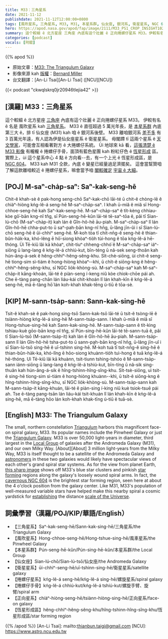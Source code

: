 ```yaml
---
title: M33：三角星系
date: 2021-11-12
publishdate: 2021-11-12T12:00:00+0800
tags: [風吹星系, 三角星系, M33, M31, 本星系群, 仙女座, 銀河系, 衛星星系, NGC 604, 捲螺仔星系, 正向星系, 恆星形成區]
hero: https://apod.nasa.gov/apod/fap/image/2111/M33_PS1_CROP_INSIGHT1024.jpg
summary: 這个較細 ê 北方星座 三角座 內底有這个壯麗 ê 正向捲螺仔星系 M33。伊較有名 ê 名是 風吹星系 抑是 三角星系。
categories: [podcast]
vocals: [阿錕]
---
```


{{% apod %}}

- 原始文章：[M33: The Triangulum Galaxy](https://apod.nasa.gov/apod/ap211112.html)
- 影像來源 kah [版權][copyright]：[Bernard Miller](http://azstarman.net/CDK/index.html)
- 台文翻譯：[An-Li Tsai][An-Li Tsai] ([NCU][NCU])

{{< podcast "ckwqlskrq0jr20946tlejia42" >}}

## [漢羅] M33：三角星系
這个較細 ê 北方星座 [三角座][Triangulum] 內底有這个壯麗 ê 正向捲螺仔星系 M33。
伊較有名 ê 名是 風吹星系 kah [三角星系][Triangulum Galaxy]。
M33 ê 直徑超過 5 萬光年長，是 [本星系群][Local Group] 內底第三大 ê，排 tī 仙女座 (M31) kah 咱 ê 銀河系後壁。
M33 離咱銀河系 [差不多][About t] 有 3 百萬光年遠，有人認為伊是仙女座星系 ê 衛星星系。
毋閣蹛 tī 這兩个星系 ê [天文學家][astronomers]，可能會互相看著對方 ê 大捲螺仔系統。
Ùi 地球來 kā 看，[這張清楚 ê M33 影像][this sharp image] 有櫳櫳 ê 捲螺仔手骨，面頂有藍色星團 kah 粉紅仔色 ê [恆星形成][star forming] 區。
實際上，ùi 這个星系中心 4 點 ê 方向看--去，有一个上光 ê 恆星形成區，是 [NGC 604][cavernous NGC 604]。
M33 kah M31 仝款，內底 ê 變星已經量過足濟擺矣。
這會當幫贊咱了解這款離咱較近 ê 捲螺仔星系，嘛會當予咱 [閣較確定][establishing] [宇宙 ê 大細][scale of the Universe]。

## [POJ] M-saⁿ-cha̍p-saⁿ: Saⁿ-kak-seng-hē
Chit-ê khah-sè ê pak-hong seng-chō Saⁿ-kak-chō lāi-té ū chit-ê chòng-lē ê chiàⁿ-hiòng kńg-lê-á seng-hē M-saⁿ-cha̍p-saⁿ.
I khah ū-miâ ê miâ sī Hong-chhoe-seng-hē kah Saⁿ-kak-seng-hē.
M-saⁿ-cha̍p-saⁿ ê ti̍t-kèng chhiau-kòe gō͘-bān kng-nî tn̂g, sī Pún-seng-hē-kûn lāi-té tē-saⁿ-tōa ê, pâi tī Sian-lú-chō (M-saⁿ-cha̍p-it) kah lán ê Gîn-hô-hē āu-piah.
M-saⁿ-cha̍p-saⁿ lî lán Gîn-hô-hē chha-put-to ū saⁿ-pah-bān kng-nî hn̄g, ū-lâng jīn-ûi i sī Sian-lú-chō seng-hē ê ūi-chhiⁿ seng-hē.
M̄-koh tòa tī chit-nn̄g-ê seng-hē ê thian-bûn-ha̍k-ka, khó-lêng ē hō͘-siong khòaⁿ-tio̍h tùi-hong ê tōa kńg-lê-á hē-thóng.
Ùi Tē-kiû lâi kā khòaⁿ, chit-tiuⁿ chheng-chhó͘ ê M-saⁿ-cha̍p-saⁿ iáⁿ-siōng ū lang-lang ê kńg-lê-á chhiú-kut, bīn-téng ū nâ-sek seng-thoân kah hún-âng-á-sek ê hêng-chhiⁿ-hêng-sêng-khu.
Si̍t-chè-siōng, ùi chit-ê seng-hē tiong-sim sì-tiám ê hong-hiòng khòaⁿ--khì, ū chi̍t-ê siōng-kng ê hêng-chhiⁿ-hêng-sêng-khu, sī NGC lio̍k-khòng-sù.
M-saⁿ-cha̍p-saⁿ kah M-saⁿ-cha̍p-it kāng-khoán, lāi-té ê piàn-seng í-keng niû kòe chiok-chōe pái ah.
Che ē-tàng pang-chān lán liáu-kái chit-khoán lî lán khah-kīn ê kńg-lê-á seng-hē, mā ē-tàng hō͘ lán koh-khah khak-tēng ú-tiū ê tōa-sè.

## [KIP] M-sann-tsa̍p-sann: Sann-kak-sing-hē
Tsit-ê khah-sè ê pak-hong sing-tsō Sann-kak-tsō lāi-té ū tsit-ê tsòng-lē ê tsiànn-hiòng kńg-lê-á sing-hē M-sann-tsa̍p-sann.
I khah ū-miâ ê miâ sī Hong-tshue-sing-hē kah Sann-kak-sing-hē.
M-sann-tsa̍p-sann ê ti̍t-kìng tshiau-kuè gōo-bān kng-nî tn̂g, sī Pún-sing-hē-kûn lāi-té tē-sann-tuā ê, pâi tī Sian-lú-tsō (M-sann-tsa̍p-it) kah lán ê Gîn-hô-hē āu-piah.
M-sann-tsa̍p-sann lî lán Gîn-hô-hē tsha-put-to ū sann-pah-bān kng-nî hn̄g, ū-lâng jīn-uî i sī Sian-lú-tsō sing-hē ê uī-tshinn sing-hē.
M̄-koh tuà tī tsit-nn̄g-ê sing-hē ê thian-bûn-ha̍k-ka, khó-lîng ē hōo-siong khuànn-tio̍h tuì-hong ê tuā kńg-lê-á hē-thóng.
Uì Tē-kiû lâi kā khuànn, tsit-tiunn tshing-tshóo ê M-sann-tsa̍p-sann iánn-siōng ū lang-lang ê kńg-lê-á tshiú-kut, bīn-tíng ū nâ-sik sing-thuân kah hún-âng-á-sik ê hîng-tshinn-hîng-sîng-khu.
Si̍t-tsè-siōng, uì tsit-ê sing-hē tiong-sim sì-tiám ê hong-hiòng khuànn--khì, ū tsi̍t-ê siōng-kng ê hîng-tshinn-hîng-sîng-khu, sī NGC lio̍k-khòng-sù.
M-sann-tsa̍p-sann kah M-sann-tsa̍p-it kāng-khuán, lāi-té ê piàn-sing í-king niû kuè tsiok-tsuē pái ah.
Tse ē-tàng pang-tsān lán liáu-kái tsit-khuán lî lán khah-kīn ê kńg-lê-á sing-hē, mā ē-tàng hōo lán koh-khah khak-tīng ú-tiū ê tuā-sè.

## [English] M33: The Triangulum Galaxy
The small, northern constellation [Triangulum][Triangulum] harbors this magnificent face-on spiral galaxy, M33.
Its popular names include the Pinwheel Galaxy or just the [Triangulum Galaxy][Triangulum Galaxy].
M33 is over 50,000 light-years in diameter, third largest in the [Local Group][Local Group] of galaxies after the Andromeda Galaxy (M31), and our own Milky Way.
[About][About] 3 million light-years from the Milky Way, M33 is itself thought to be a satellite of the Andromeda Galaxy and [astronomers][astronomers] in these two galaxies would likely have spectacular views of each other's grand spiral star systems.
As for the view from planet Earth, [this sharp image][this sharp image] shows off M33's blue star clusters and pinkish [star forming][star forming] regions along the galaxy's loosely wound spiral arms.
In fact, the [cavernous NGC 604][cavernous NGC 604] is the brightest star forming region, seen here at about the 4 o'clock position from the galaxy center.
Like M31, M33's population of well-measured variable stars have helped make this nearby spiral a cosmic yardstick for [establishing][establishing] the distance [scale of the Universe][scale of the Universe].

## 詞彙學習（漢羅/POJ/KIP/華語/English）
- 【三角星系】Saⁿ-kak-seng-hē/Sann-kak-sing-hē/三角星系/the Triangulum Galaxy
- 【風吹星系】Hong-chhoe-seng-hē/Hong-tshue-sing-hē/風車星系/the Pinwheel Galaxy
- 【本星系群】Pún-seng-hē-kûn/Pún-sing-hē-kûn/本星系群/the Local Group
- 【仙女座】Sian-lú-chō/Sian-lú-tsō/仙女座/the Andromeda Galaxy
- 【衛星星系】ūi-chhiⁿ-seng-hē/uī-tshinn-sing-hē/衛星星系/satellite galaxy
- 【捲螺仔星系】kńg-lê-á seng-hē/kńg-lê-á sing-hē/螺旋星系/spiral galaxy
- 【捲螺仔手骨】kńg-lê-á chhiú-kut/kńg-lê-á tshiú-kut/螺旋手臂、旋臂/spiral arm
- 【正向星系】chiàⁿ-hiòng-seng-hē/tsiànn-hiòng-sing-hē/正向星系/face-on galaxy
- 【恆星形成區】hêng-chhiⁿ-hêng-sêng-khu/hîng-tshinn-hîng-sîng-khu/恆星形成區/star forming region


{{% /apod %}}
[An-Li Tsai]: mailto:thianbun.taigi@gmail.com
[NCU]: https://www.astro.ncu.edu.tw

[copyright]: https://apod.nasa.gov/apod/fap/lib/about_apod.html#srapply

[Triangulum]:http://www.hawastsoc.org/deepsky/tri/index.html
[Triangulum Galaxy]:http://messier.seds.org/m/m033.html
[Local Group]:http://atlasoftheuniverse.com/localgr.html
[About e]:https://apod.nasa.gov/apod/ap211106.html
[About t]:https://apod.tw/daily/20211106/
[astronomers]:http://arxiv.org/abs/astro-ph?papernum=0506609
[this sharp image]:http://azstarman.net/CDK/M33_2.htm
[star forming]:https://apod.nasa.gov/apod/ap091017.html
[cavernous NGC 604]:http://hubblesite.org/newscenter/archive/releases/2003/30/
[establishing]:http://adsabs.harvard.edu/cgi-bin/bib_query?1926ApJ....63..236H
[scale of the Universe]:http://antwrp.gsfc.nasa.gov/diamond_jubilee/debate96.html
